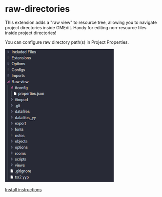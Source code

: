 # raw-directories

This extension adds a "raw view" to resource tree, allowing you to navigate project directories inside GMEdit.
Handy for editing non-resource files inside project directories!

You can configure raw directory path(s) in Project Properties.

![screenshot](./raw-directories.png)

[Install instructions](https://github.com/GameMakerDiscord/GMEdit/wiki/Using-plugins#installing-plugins)